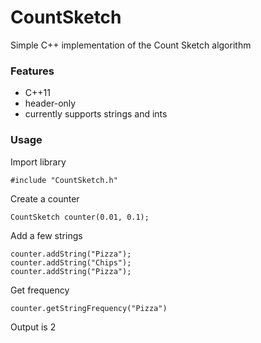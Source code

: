 # CountSketch
Simple C++ implementation of the Count Sketch algorithm

### Features
* C++11
* header-only
* currently supports strings and ints


### Usage
Import library
```
#include "CountSketch.h"
```

Create a counter
```
CountSketch counter(0.01, 0.1);
```

Add a few strings
```
counter.addString("Pizza");
counter.addString("Chips");
counter.addString("Pizza");
```

Get frequency
```
counter.getStringFrequency("Pizza")
```

Output is 2
